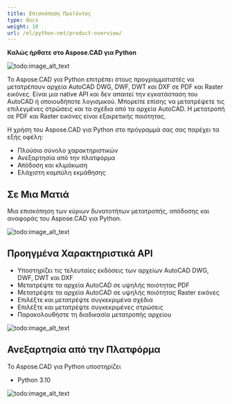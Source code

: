 ```yaml
---
title: Επισκόπηση Προϊόντος
type: docs
weight: 10
url: /el/python-net/product-overview/
---
```


**Καλώς ήρθατε στο Aspose.CAD για Python**

![todo:image_alt_text](/_assets/product-overview_1.png)

Το Aspose.CAD για Python επιτρέπει στους προγραμματιστές να μετατρέπουν αρχεία AutoCAD DWG, DWF, DWT και DXF σε PDF και Raster εικόνες. Είναι μια native API και δεν απαιτεί την εγκατάσταση του AutoCAD ή οποιουδήποτε λογισμικού. Μπορείτε επίσης να μετατρέψετε τις επιλεγμένες στρώσεις και τα σχέδια από τα αρχεία AutoCAD. Η μετατροπή σε PDF και Raster εικόνες είναι εξαιρετικής ποιότητας.

Η χρήση του Aspose.CAD για Python στο πρόγραμμά σας σας παρέχει τα εξής οφέλη:

- Πλούσιο σύνολο χαρακτηριστικών
- Ανεξαρτησία από την πλατφόρμα
- Απόδοση και κλιμάκωση
- Ελάχιστη καμπύλη εκμάθησης

## **Σε Μια Ματιά**
Μια επισκόπηση των κύριων δυνατοτήτων μετατροπής, απόδοσης και αναφοράς του Aspose.CAD για Python.

![todo:image_alt_text](/_assets/product-overview_2.png)
## **Προηγμένα Χαρακτηριστικά API**
- Υποστηρίζει τις τελευταίες εκδόσεις των αρχείων AutoCAD DWG, DWF, DWT και DXF
- Μετατρέψτε τα αρχεία AutoCAD σε υψηλής ποιότητας PDF
- Μετατρέψτε τα αρχεία AutoCAD σε υψηλής ποιότητας Raster εικόνες
- Επιλέξτε και μετατρέψτε συγκεκριμένα σχέδια
- Επιλέξτε και μετατρέψτε συγκεκριμένες στρώσεις
- Παρακολουθήστε τη διαδικασία μετατροπής αρχείου

![todo:image_alt_text](/_assets/product-overview_3.png)

## **Ανεξαρτησία από την Πλατφόρμα**
Το Aspose.CAD για Python υποστηρίζει

- Python 3.10

![todo:image_alt_text](/_assets/product-overview_4.png)
